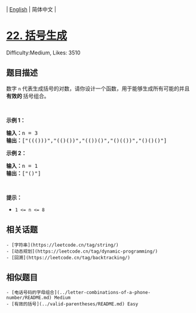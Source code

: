 
| [English](README_EN.md) | 简体中文 |

# [22. 括号生成](https://leetcode.cn/problems/generate-parentheses/)
Difficulty:Medium, Likes: 3510

## 题目描述

<p>数字 <code>n</code>&nbsp;代表生成括号的对数，请你设计一个函数，用于能够生成所有可能的并且 <strong>有效的 </strong>括号组合。</p>

<p>&nbsp;</p>

<p><strong>示例 1：</strong></p>

<pre>
<strong>输入：</strong>n = 3
<strong>输出：</strong>["((()))","(()())","(())()","()(())","()()()"]
</pre>

<p><strong>示例 2：</strong></p>

<pre>
<strong>输入：</strong>n = 1
<strong>输出：</strong>["()"]
</pre>

<p>&nbsp;</p>

<p><strong>提示：</strong></p>

<ul>
	<li><code>1 &lt;= n &lt;= 8</code></li>
</ul>


## 相关话题

    - [字符串](https://leetcode.cn/tag/string/)
    - [动态规划](https://leetcode.cn/tag/dynamic-programming/)
    - [回溯](https://leetcode.cn/tag/backtracking/)

## 相似题目

    - [电话号码的字母组合](../letter-combinations-of-a-phone-number/README.md) Medium 
    - [有效的括号](../valid-parentheses/README.md) Easy 

